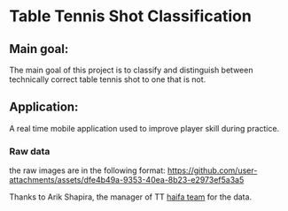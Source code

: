 # Table Tennis Shot Classification

## Main goal: 
The main goal of this project is to classify and distinguish between technically correct table tennis shot to one that is not.

## Application:
A real time mobile application used to improve player skill during practice.

### Raw data
the raw images are in the following format:
https://github.com/user-attachments/assets/dfe4b49a-9353-40ea-8b23-e2973ef5a3a5

Thanks to Arik Shapira, the manager of TT [haifa team](https://tthaifa.co.il) for the data.

